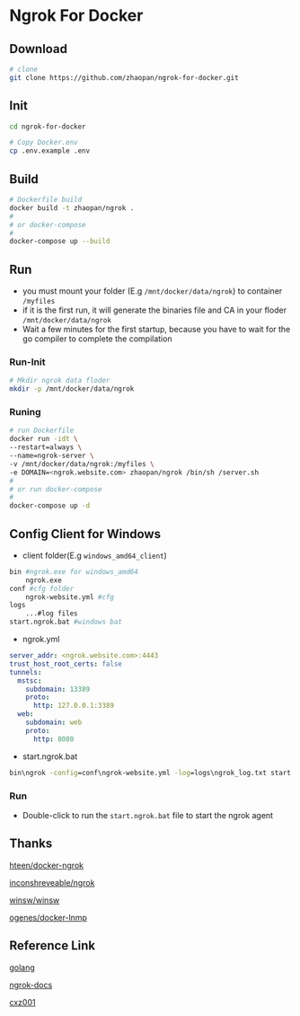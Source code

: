 # Ngrok For Docker

## Download

```bash
# clone
git clone https://github.com/zhaopan/ngrok-for-docker.git
```

## Init

```bash
cd ngrok-for-docker

# Copy Docker.env
cp .env.example .env
```

## Build

```bash
# Dockerfile build
docker build -t zhaopan/ngrok .
#
# or docker-compose
#
docker-compose up --build
```

## Run

* you must mount your folder (E.g `/mnt/docker/data/ngrok`) to container `/myfiles`
* if it is the first run, it will generate the binaries file and CA in your floder `/mnt/docker/data/ngrok`
* Wait a few minutes for the first startup, because you have to wait for the go compiler to complete the compilation

### Run-Init

```bash
# Mkdir ngrok data floder
mkdir -p /mnt/docker/data/ngrok
```

### Runing

```bash
# run Dockerfile
docker run -idt \
--restart=always \
--name=ngrok-server \
-v /mnt/docker/data/ngrok:/myfiles \
-e DOMAIN=<ngrok.website.com> zhaopan/ngrok /bin/sh /server.sh
#
# or run docker-compose
#
docker-compose up -d
```

## Config Client for Windows

* client folder(E.g `windows_amd64_client`)

```bash
bin #ngrok.exe for windows_amd64
    ngrok.exe
conf #cfg folder
    ngrok-website.yml #cfg
logs
    ...#log files
start.ngrok.bat #windows bat
```

* ngrok.yml

```yml
server_addr: <ngrok.website.com>:4443
trust_host_root_certs: false
tunnels:
  mstsc:
    subdomain: 13389
    proto:
      http: 127.0.0.1:3389
  web:
    subdomain: web
    proto:
      http: 8080
```

* start.ngrok.bat

```bat
bin\ngrok -config=conf\ngrok-website.yml -log=logs\ngrok_log.txt start mstsc web
```

### Run

* Double-click to run the `start.ngrok.bat` file to start the ngrok agent

## Thanks

[hteen/docker-ngrok](https://github.com/hteen/docker-ngrok)

[inconshreveable/ngrok](https://github.com/inconshreveable/ngrok)

[winsw/winsw](https://github.com/winsw/winsw)

[ogenes/docker-lnmp](https://github.com/ogenes/docker-lnmp)

## Reference Link

[golang](https://github.com/golang/go)

[ngrok-docs](https://ngrok.com/docs)

[cxz001](https://my.oschina.net/cxz001/blog/784620)
